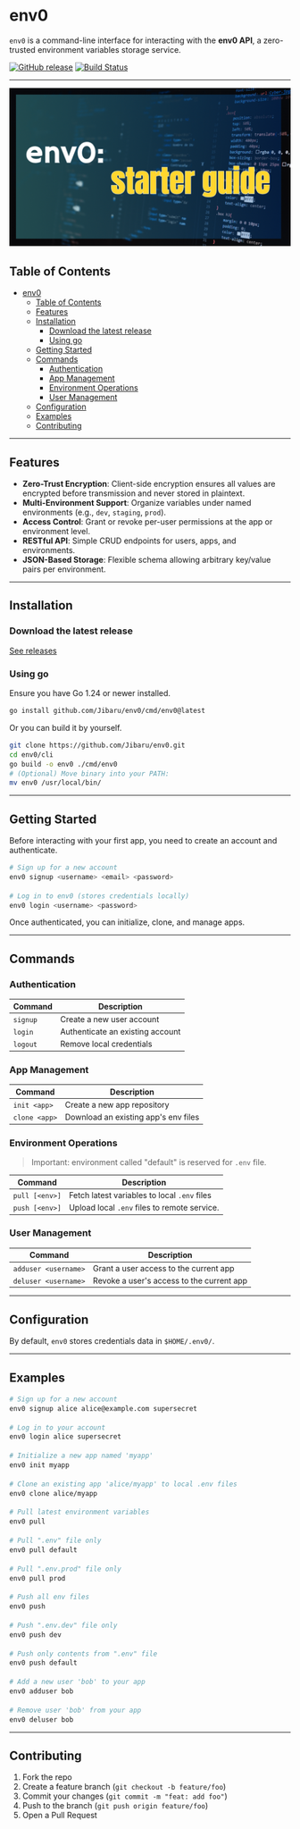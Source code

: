 
# env0

`env0` is a command-line interface for interacting with the **env0 API**, a zero-trusted environment variables storage service.


[![GitHub release](https://img.shields.io/github/v/release/jibaru/env0.svg?style=flat-square)](https://github.com/jibaru/env0/releases/latest) [![Build Status](https://img.shields.io/github/actions/workflow/status/docker/compose/ci.yml?label=ci&logo=github&style=flat-square)](https://github.com/docker/compose/actions?query=workflow%3Aci)

---

[![starter-guide](assets/env0-starter-guide.png)](https://youtube.com/playlist?list=PLFUBk0vf6VP84NrDu4-0zVYBUgYc_TfpP&si=54fpvtH8B1osLxC8)


## Table of Contents

- [env0](#env0)
  - [Table of Contents](#table-of-contents)
  - [Features](#features)
  - [Installation](#installation)
    - [Download the latest release](#download-the-latest-release)
    - [Using go](#using-go)
  - [Getting Started](#getting-started)
  - [Commands](#commands)
    - [Authentication](#authentication)
    - [App Management](#app-management)
    - [Environment Operations](#environment-operations)
    - [User Management](#user-management)
  - [Configuration](#configuration)
  - [Examples](#examples)
  - [Contributing](#contributing)

---

## Features

* **Zero-Trust Encryption**: Client-side encryption ensures all values are encrypted before transmission and never stored in plaintext.
* **Multi-Environment Support**: Organize variables under named environments (e.g., `dev`, `staging`, `prod`).
* **Access Control**: Grant or revoke per-user permissions at the app or environment level.
* **RESTful API**: Simple CRUD endpoints for users, apps, and environments.
* **JSON-Based Storage**: Flexible schema allowing arbitrary key/value pairs per environment.

---

## Installation

### Download the latest release

[See releases](https://github.com/Jibaru/env0/releases)

### Using go

Ensure you have Go 1.24 or newer installed.

```bash
go install github.com/Jibaru/env0/cmd/env0@latest
```

Or you can build it by yourself.

```bash
git clone https://github.com/Jibaru/env0.git
cd env0/cli
go build -o env0 ./cmd/env0
# (Optional) Move binary into your PATH:
mv env0 /usr/local/bin/
```

---

## Getting Started

Before interacting with your first app, you need to create an account and authenticate.

```bash
# Sign up for a new account
env0 signup <username> <email> <password>

# Log in to env0 (stores credentials locally)
env0 login <username> <password>
```

Once authenticated, you can initialize, clone, and manage apps.

---

## Commands

### Authentication

| Command  | Description                      |
| -------- | -------------------------------- |
| `signup` | Create a new user account        |
| `login`  | Authenticate an existing account |
| `logout` | Remove local credentials         |

### App Management

| Command       | Description                          |
| ------------- | ------------------------------------ |
| `init <app>`  | Create a new app repository          |
| `clone <app>` | Download an existing app's env files |

### Environment Operations

> Important: environment called "default" is reserved for `.env` file.

| Command               | Description                                    |
| --------------------- | ---------------------------------------------- |
| `pull [<env>]`        | Fetch latest variables to local `.env` files       |
| `push [<env>]`        | Upload local `.env` files to remote service.    |

### User Management

| Command              | Description                                |
| -------------------- | ------------------------------------------ |
| `adduser <username>` | Grant a user access to the current app |
| `deluser <username>` | Revoke a user's access to the current app                     |

---

## Configuration

By default, `env0` stores credentials data in `$HOME/.env0/`.

---

## Examples

```bash
# Sign up for a new account
env0 signup alice alice@example.com supersecret

# Log in to your account
env0 login alice supersecret

# Initialize a new app named 'myapp'
env0 init myapp

# Clone an existing app 'alice/myapp' to local .env files
env0 clone alice/myapp

# Pull latest environment variables
env0 pull

# Pull ".env" file only
env0 pull default

# Pull ".env.prod" file only
env0 pull prod

# Push all env files
env0 push

# Push ".env.dev" file only
env0 push dev

# Push only contents from ".env" file
env0 push default

# Add a new user 'bob' to your app
env0 adduser bob

# Remove user 'bob' from your app
env0 deluser bob
```

---

## Contributing

1. Fork the repo
2. Create a feature branch (`git checkout -b feature/foo`)
3. Commit your changes (`git commit -m "feat: add foo"`)
4. Push to the branch (`git push origin feature/foo`)
5. Open a Pull Request

